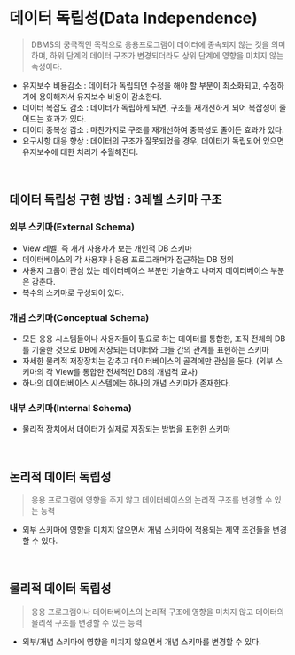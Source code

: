 # 데이터 독립성(Data Independence)

> DBMS의 궁극적인 목적으로 응용프로그램이 데이터에 종속되지 않는 것을 의미하며, 하위 단계의 데이터 구조가 변경되더라도 상위 단계에 영향을 미치지 않는 속성이다.

- 유지보수 비용감소 : 데이터가 독립되면 수정을 해야 할 부분이 최소화되고, 수정하기에 용이해져서 유지보수 비용이 감소한다.
- 데이터 복잡도 감소 : 데이터가 독립하게 되면, 구조를 재개선하게 되어 복잡성이 줄어드는 효과가 있다.
- 데이터 중복성 감소 : 마찬가지로 구조를 재개선하여 중복성도 줄어든 효과가 있다.
- 요구사항 대응 향상 : 데이터의 구조가 잘못되었을 경우, 데이터가 독립되어 있으면 유지보수에 대한 처리가 수월해진다.

</br>

## 데이터 독립성 구현 방법 : 3레벨 스키마 구조

### 외부 스키마(External Schema)

- View 레벨. 즉 개개 사용자가 보는 개인적 DB 스키마
- 데이터베이스의 각 사용자나 응용 프로그래머가 접근하는 DB 정의
- 사용자 그룹이 관심 있는 데이터베이스 부분만 기술하고 나머지 데이터베이스 부분은 감춘다.
- 복수의 스키마로 구성되어 있다.

### 개념 스키마(Conceptual Schema)

- 모든 응용 시스템들이나 사용자들이 필요로 하는 데이터를 통합한, 조직 전체의 DB를 기술한 것으로 DB에 저장되는 데이터와 그들 간의 관계를 표현하는 스키마
- 자세한 물리적 저장장치는 감추고 데이터베이스의 골격에만 관심을 둔다. (외부 스키마의 각 View를 통합한 전체적인 DB의 개념적 묘사)
- 하나의 데이터베이스 시스템에는 하나의 개념 스키마가 존재한다.

### 내부 스키마(Internal Schema)

- 물리적 장치에서 데이터가 실제로 저장되는 방법을 표현한 스키마

</br>

## 논리적 데이터 독립성

> 응용 프로그램에 영향을 주지 않고 데이터베이스의 논리적 구조를 변경할 수 있는 능력

- 외부 스키마에 영향을 미치지 않으면서 개념 스키마에 적용되는 제약 조건들을 변경할 수 있다.

</br>

## 물리적 데이터 독립성

> 응용 프로그램이나 데이터베이스의 논리적 구조에 영향을 미치지 않고 데이터의 물리적 구조를 변경할 수 있는 능력

- 외부/개념 스키마에 영향을 미치지 않으면서 개념 스키마를 변경할 수 있다.
